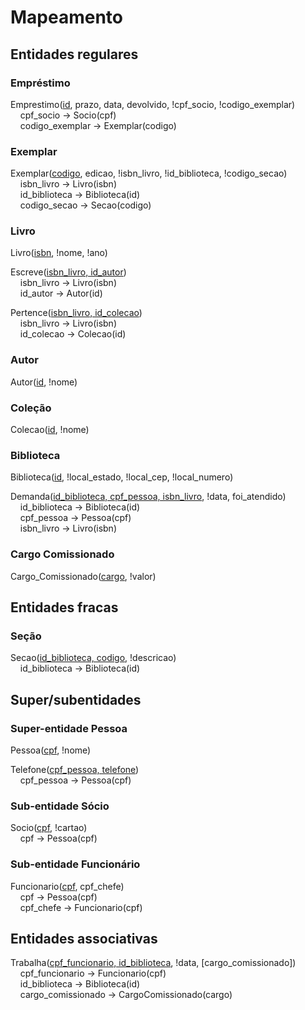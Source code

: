 # Mapeamento

## Entidades regulares

### Empréstimo

Emprestimo(<u>id</u>, prazo, data, devolvido, !cpf_socio, !codigo_exemplar)<br>
&nbsp;&nbsp;&nbsp;&nbsp;cpf_socio → Socio(cpf)<br>
&nbsp;&nbsp;&nbsp;&nbsp;codigo_exemplar → Exemplar(codigo)<br>

### Exemplar

Exemplar(<u>codigo</u>, edicao, !isbn_livro, !id_biblioteca, !codigo_secao)<br>
&nbsp;&nbsp;&nbsp;&nbsp;isbn_livro → Livro(isbn)<br>
&nbsp;&nbsp;&nbsp;&nbsp;id_biblioteca → Biblioteca(id)<br>
&nbsp;&nbsp;&nbsp;&nbsp;codigo_secao → Secao(codigo)<br>

### Livro

Livro(<u>isbn</u>, !nome, !ano)

Escreve(<u>isbn_livro, id_autor</u>)<br>
&nbsp;&nbsp;&nbsp;&nbsp;isbn_livro → Livro(isbn)<br>
&nbsp;&nbsp;&nbsp;&nbsp;id_autor → Autor(id)<br>

Pertence(<u>isbn_livro, id_colecao</u>)<br>
&nbsp;&nbsp;&nbsp;&nbsp;isbn_livro → Livro(isbn)<br>
&nbsp;&nbsp;&nbsp;&nbsp;id_colecao → Colecao(id)<br>

### Autor

Autor(<u>id</u>, !nome)

### Coleção

Colecao(<u>id</u>, !nome)

### Biblioteca

Biblioteca(<u>id</u>, !local_estado, !local_cep, !local_numero)

Demanda(<u>id_biblioteca, cpf_pessoa, isbn_livro</u>, !data, foi_atendido)<br>
&nbsp;&nbsp;&nbsp;&nbsp;id_biblioteca → Biblioteca(id)<br>
&nbsp;&nbsp;&nbsp;&nbsp;cpf_pessoa → Pessoa(cpf)<br>
&nbsp;&nbsp;&nbsp;&nbsp;isbn_livro → Livro(isbn)<br>

### Cargo Comissionado

Cargo_Comissionado(<u>cargo</u>, !valor)

## Entidades fracas

### Seção

Secao(<u>id_biblioteca, codigo</u>, !descricao)<br>
&nbsp;&nbsp;&nbsp;&nbsp;id_biblioteca → Biblioteca(id)

## Super/subentidades

### Super-entidade Pessoa

Pessoa(<u>cpf</u>, !nome)

Telefone(<u>cpf_pessoa, telefone</u>)<br>
&nbsp;&nbsp;&nbsp;&nbsp;cpf_pessoa → Pessoa(cpf)

### Sub-entidade Sócio

Socio(<u>cpf</u>, !cartao)<br>
&nbsp;&nbsp;&nbsp;&nbsp;cpf → Pessoa(cpf)

### Sub-entidade Funcionário

Funcionario(<u>cpf</u>, cpf_chefe)<br>
&nbsp;&nbsp;&nbsp;&nbsp;cpf → Pessoa(cpf)<br>
&nbsp;&nbsp;&nbsp;&nbsp;cpf_chefe → Funcionario(cpf)

## Entidades associativas

Trabalha(<u>cpf_funcionario, id_biblioteca</u>, !data, [cargo_comissionado])<br>
&nbsp;&nbsp;&nbsp;&nbsp;cpf_funcionario → Funcionario(cpf)<br>
&nbsp;&nbsp;&nbsp;&nbsp;id_biblioteca → Biblioteca(id)<br>
&nbsp;&nbsp;&nbsp;&nbsp;cargo_comissionado → CargoComissionado(cargo)
